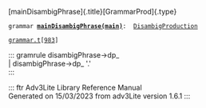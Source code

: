 [mainDisambigPhrase]{.title}[GrammarProd]{.type}

`grammar `**[`mainDisambigPhrase(main)`](../object/mainDisambigPhrase(main).html)**` :   `[`DisambigProduction`](../object/DisambigProduction.html)

[`grammar.t`](../file/grammar.t.html)`[`[`983`](../source/grammar.t.html#983)`]`

::: gramrule
disambigPhrase-\>dp\_\
\| disambigPhrase-\>dp\_ \'.\'\
:::

::: ftr
Adv3Lite Library Reference Manual\
Generated on 15/03/2023 from adv3Lite version 1.6.1
:::
